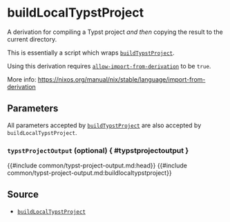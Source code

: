 # buildLocalTypstProject

A derivation for compiling a Typst project _and then_ copying the result to the
current directory.

This is essentially a script which wraps
[`buildTypstProject`](build-typst-project.md).

<div class="warning">

Using this derivation requires
<a href="https://nixos.org/manual/nix/stable/command-ref/conf-file#conf-allow-import-from-derivation">
<code>allow-import-from-derivation</code></a>
to be <code>true</code>.

More info:
<a href="https://nixos.org/manual/nix/stable/language/import-from-derivation">
https://nixos.org/manual/nix/stable/language/import-from-derivation
</a>

</div>

## Parameters

All parameters accepted by
[`buildTypstProject`](build-typst-project.md#parameters) are also accepted by
`buildLocalTypstProject`.

### `typstProjectOutput` (optional) { #typstprojectoutput }

{{#include common/typst-project-output.md:head}}
{{#include common/typst-project-output.md:buildlocaltypstproject}}

## Source

- [`buildLocalTypstProject`](https://github.com/loqusion/typst.nix/blob/main/lib/buildLocalTypstProject.nix)

